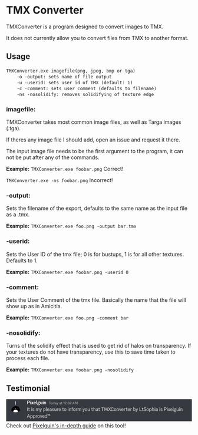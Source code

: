 # TMX Converter
TMXConverter is a program designed to convert images to TMX. 

It does not currently allow you to convert files from TMX to another format.

## Usage
```
TMXConverter.exe imagefile(png, jpeg, bmp or tga)
	-o -output: sets name of file output
	-u -userid: sets user id of TMX (default: 1)
	-c -comment: sets user comment (defaults to filename)
	-ns -nosolidify: removes solidifying of texture edge
```
### imagefile:
TMXConverter takes most common image files, as well as Targa images (.tga).

If theres any image file I should add, open an issue and request it there.

The input image file needs to be the first argument to the program, it can not be put after any of the commands.

**Example:**
`TMXConverter.exe foobar.png`
Correct!

`TMXConverter.exe -ns foobar.png`
Incorrect!

### -output:
Sets the filename of the export, defaults to the same name as the input file as a .tmx.

**Example:**
`TMXConverter.exe foo.png -output bar.tmx`

### -userid:
Sets the User ID of the tmx file; 0 is for bustups, 1 is for all other textures. Defaults to 1.

**Example:**
`TMXConverter.exe foobar.png -userid 0`

### -comment:
Sets the User Comment of the tmx file. Basically the name that the file will show up as in Amicitia. 

**Example:**
`TMXConverter.exe foo.png -comment bar`

### -nosolidify:
Turns of the solidify effect that is used to get rid of halos on transparency. If your textures do not have transparency, use this to save time taken to process each file.

**Example:**
`TMXConverter.exe foobar.png -nosolidify`

## Testimonial
![Pixelguin Approved!](/Images/Testimonial.png)
Check out [Pixelguin's in-depth guide](https://gamebanana.com/tuts/15675) on this tool!
